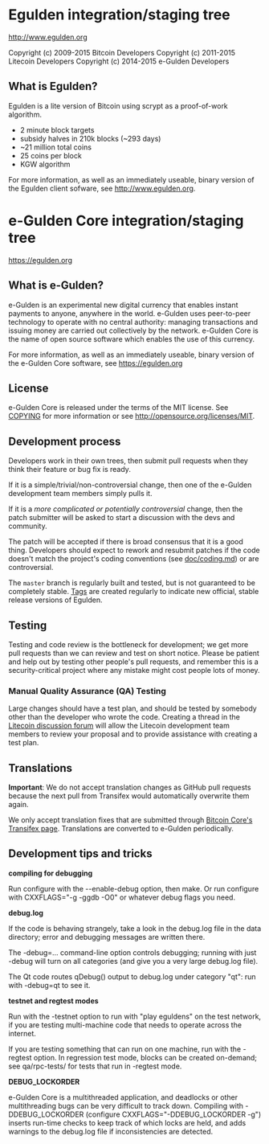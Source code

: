 Egulden integration/staging tree
================================

http://www.egulden.org

Copyright (c) 2009-2015 Bitcoin Developers
Copyright (c) 2011-2015 Litecoin Developers
Copyright (c) 2014-2015 e-Gulden Developers

What is Egulden?
----------------

Egulden is a lite version of Bitcoin using scrypt as a proof-of-work algorithm.
 - 2 minute block targets
 - subsidy halves in 210k blocks (~293 days)
 - ~21 million total coins
 - 25 coins per block
 - KGW algorithm

For more information, as well as an immediately useable, binary version of
the Egulden client sofware, see http://www.egulden.org.

e-Gulden Core integration/staging tree
======================================

https://egulden.org

What is e-Gulden?
----------------

e-Gulden is an experimental new digital currency that enables instant payments to
anyone, anywhere in the world. e-Gulden uses peer-to-peer technology to operate
with no central authority: managing transactions and issuing money are carried
out collectively by the network. e-Gulden Core is the name of open source
software which enables the use of this currency.

For more information, as well as an immediately useable, binary version of
the e-Gulden Core software, see https://egulden.org

License
-------

e-Gulden Core is released under the terms of the MIT license. See [COPYING](COPYING) for more
information or see http://opensource.org/licenses/MIT.

Development process
-------------------

Developers work in their own trees, then submit pull requests when they think
their feature or bug fix is ready.

If it is a simple/trivial/non-controversial change, then one of the e-Gulden
development team members simply pulls it.

If it is a *more complicated or potentially controversial* change, then the patch
submitter will be asked to start a discussion with the devs and community.

The patch will be accepted if there is broad consensus that it is a good thing.
Developers should expect to rework and resubmit patches if the code doesn't
match the project's coding conventions (see [doc/coding.md](doc/coding.md)) or are
controversial.

The `master` branch is regularly built and tested, but is not guaranteed to be
completely stable. [Tags](https://github.com/Electronic-Gulden-Foundation/egulden/releases) are created
regularly to indicate new official, stable release versions of Egulden.

Testing
-------

Testing and code review is the bottleneck for development; we get more pull
requests than we can review and test on short notice. Please be patient and help out by testing
other people's pull requests, and remember this is a security-critical project where any mistake might cost people
lots of money.

### Manual Quality Assurance (QA) Testing

Large changes should have a test plan, and should be tested by somebody other
than the developer who wrote the code.
Creating a thread in the [Litecoin discussion forum](https://litecointalk.org/index.php?board=2.0) will allow the Litecoin
development team members to review your proposal and to provide assistance with creating a test plan. 


Translations
------------

**Important**: We do not accept translation changes as GitHub pull requests because the next
pull from Transifex would automatically overwrite them again.

We only accept translation fixes that are submitted through [Bitcoin Core's Transifex page](https://www.transifex.com/projects/p/bitcoin/).
Translations are converted to e-Gulden periodically.

Development tips and tricks
---------------------------

**compiling for debugging**

Run configure with the --enable-debug option, then make. Or run configure with
CXXFLAGS="-g -ggdb -O0" or whatever debug flags you need.

**debug.log**

If the code is behaving strangely, take a look in the debug.log file in the data directory;
error and debugging messages are written there.

The -debug=... command-line option controls debugging; running with just -debug will turn
on all categories (and give you a very large debug.log file).

The Qt code routes qDebug() output to debug.log under category "qt": run with -debug=qt
to see it.

**testnet and regtest modes**

Run with the -testnet option to run with "play eguldens" on the test network, if you
are testing multi-machine code that needs to operate across the internet.

If you are testing something that can run on one machine, run with the -regtest option.
In regression test mode, blocks can be created on-demand; see qa/rpc-tests/ for tests
that run in -regtest mode.

**DEBUG_LOCKORDER**

e-Gulden Core is a multithreaded application, and deadlocks or other multithreading bugs
can be very difficult to track down. Compiling with -DDEBUG_LOCKORDER (configure
CXXFLAGS="-DDEBUG_LOCKORDER -g") inserts run-time checks to keep track of which locks
are held, and adds warnings to the debug.log file if inconsistencies are detected.
